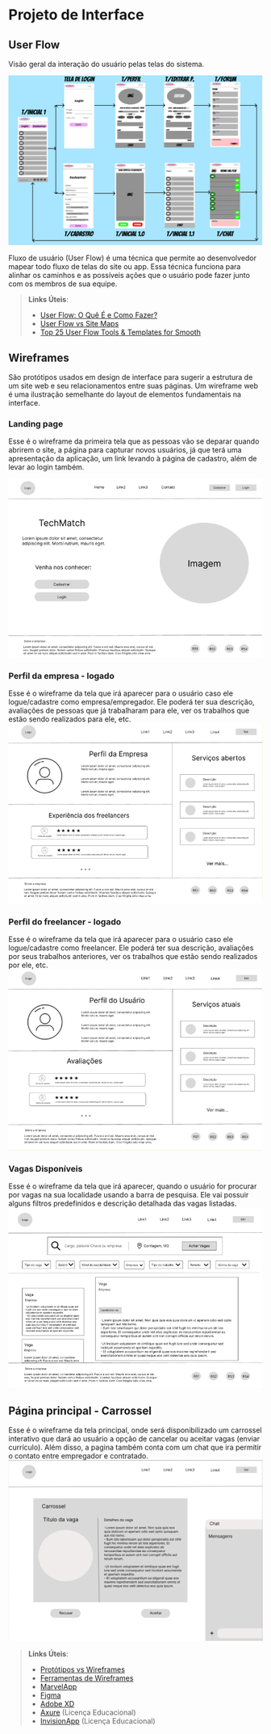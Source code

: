 # Projeto de Interface

## User Flow

Visão geral da interação do usuário pelas telas do sistema.

![Exemplo de UserFlow](/docs/img/User%20Flow.png)

Fluxo de usuário (User Flow) é uma técnica que permite ao desenvolvedor mapear todo fluxo de telas do site ou app. Essa técnica funciona para alinhar os caminhos e as possíveis ações que o usuário pode fazer junto com os membros de sua equipe.

> **Links Úteis**:
>
> - [User Flow: O Quê É e Como Fazer?](https://medium.com/7bits/fluxo-de-usu%C3%A1rio-user-flow-o-que-%C3%A9-como-fazer-79d965872534)
> - [User Flow vs Site Maps](http://designr.com.br/sitemap-e-user-flow-quais-as-diferencas-e-quando-usar-cada-um/)
> - [Top 25 User Flow Tools & Templates for Smooth](https://www.mockplus.com/blog/post/user-flow-tools)

## Wireframes

São protótipos usados em design de interface para sugerir a estrutura de um site web e seu relacionamentos entre suas páginas. Um wireframe web é uma ilustração semelhante do layout de elementos fundamentais na interface.

### Landing page
Esse é o wireframe da primeira tela que as pessoas vão se deparar quando abrirem o site, a página para capturar novos usuários, já que terá uma apresentação da aplicação, um link levando à página de cadastro, além de levar ao login também.

![Wireframe 1](img/wireframe0.png)

### Perfil da empresa - logado
Esse é o wireframe da tela que irá aparecer para o usuário caso ele logue/cadastre como empresa/empregador. Ele poderá ter sua descrição, avaliações de pessoas que já trabalharam para ele, ver os trabalhos que estão sendo realizados para ele, etc.
![Wireframe 2](img/wireframe2.png)

### Perfil do freelancer - logado
Esse é o wireframe da tela que irá aparecer para o usuário caso ele logue/cadastre como freelancer. Ele poderá ter sua descrição, avaliações por seus trabalhos anteriores, ver os trabalhos que estão sendo realizados por ele, etc.
![Wireframe 3](img/wireframe3.png)

### Vagas Disponíveis
Esse é o wireframe da tela que irá aparecer, quando o usuário for procurar por vagas na sua localidade usando a barra de pesquisa. Ele vai possuir alguns filtros predefinidos e descrição detalhada das vagas listadas.
![Wireframe 4](img/wireframe4.png)

## Página principal - Carrossel
Esse é o wireframe da tela principal, onde será disponibilizado um carrossel interativo que dará ao usuário a opção de cancelar ou aceitar vagas (enviar currículo). Além disso, a pagina também conta com um chat que ira permitir o contato entre empregador e
contratado.
![WireFrame 5](img/wireframe5.png)

> **Links Úteis**:
>
> - [Protótipos vs Wireframes](https://www.nngroup.com/videos/prototypes-vs-wireframes-ux-projects/)
> - [Ferramentas de Wireframes](https://rockcontent.com/blog/wireframes/)
> - [MarvelApp](https://marvelapp.com/developers/documentation/tutorials/)
> - [Figma](https://www.figma.com/)
> - [Adobe XD](https://www.adobe.com/br/products/xd.html#scroll)
> - [Axure](https://www.axure.com/edu) (Licença Educacional)
> - [InvisionApp](https://www.invisionapp.com/) (Licença Educacional)
